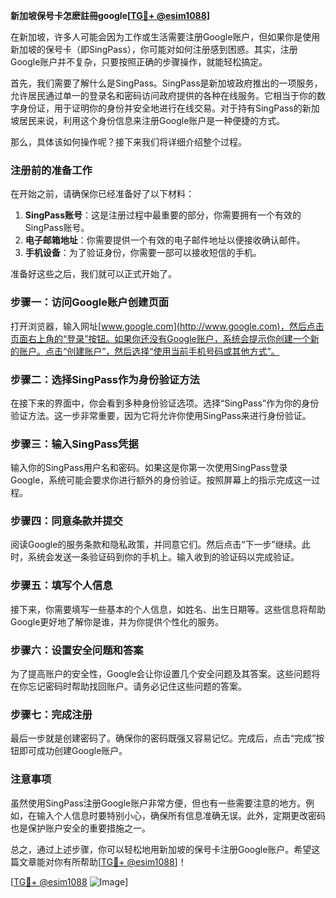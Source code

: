 **新加坡保号卡怎麽註冊google[[TG💪+ @esim1088](https://t.me/s/esim1088)]**

在新加坡，许多人可能会因为工作或生活需要注册Google账户，但如果你是使用新加坡的保号卡（即SingPass），你可能对如何注册感到困惑。其实，注册Google账户并不复杂，只要按照正确的步骤操作，就能轻松搞定。

首先，我们需要了解什么是SingPass。SingPass是新加坡政府推出的一项服务，允许居民通过单一的登录名和密码访问政府提供的各种在线服务。它相当于你的数字身份证，用于证明你的身份并安全地进行在线交易。对于持有SingPass的新加坡居民来说，利用这个身份信息来注册Google账户是一种便捷的方式。

那么，具体该如何操作呢？接下来我们将详细介绍整个过程。

### 注册前的准备工作

在开始之前，请确保你已经准备好了以下材料：
1. **SingPass账号**：这是注册过程中最重要的部分，你需要拥有一个有效的SingPass账号。
2. **电子邮箱地址**：你需要提供一个有效的电子邮件地址以便接收确认邮件。
3. **手机设备**：为了验证身份，你需要一部可以接收短信的手机。

准备好这些之后，我们就可以正式开始了。

### 步骤一：访问Google账户创建页面

打开浏览器，输入网址[www.google.com](http://www.google.com)，然后点击页面右上角的“登录”按钮。如果你还没有Google账户，系统会提示你创建一个新的账户。点击“创建账户”，然后选择“使用当前手机号码或其他方式”。

### 步骤二：选择SingPass作为身份验证方法

在接下来的界面中，你会看到多种身份验证选项。选择“SingPass”作为你的身份验证方法。这一步非常重要，因为它将允许你使用SingPass来进行身份验证。

### 步骤三：输入SingPass凭据

输入你的SingPass用户名和密码。如果这是你第一次使用SingPass登录Google，系统可能会要求你进行额外的身份验证。按照屏幕上的指示完成这一过程。

### 步骤四：同意条款并提交

阅读Google的服务条款和隐私政策，并同意它们。然后点击“下一步”继续。此时，系统会发送一条验证码到你的手机上。输入收到的验证码以完成验证。

### 步骤五：填写个人信息

接下来，你需要填写一些基本的个人信息，如姓名、出生日期等。这些信息将帮助Google更好地了解你是谁，并为你提供个性化的服务。

### 步骤六：设置安全问题和答案

为了提高账户的安全性，Google会让你设置几个安全问题及其答案。这些问题将在你忘记密码时帮助找回账户。请务必记住这些问题的答案。

### 步骤七：完成注册

最后一步就是创建密码了。确保你的密码既强又容易记忆。完成后，点击“完成”按钮即可成功创建Google账户。

### 注意事项

虽然使用SingPass注册Google账户非常方便，但也有一些需要注意的地方。例如，在输入个人信息时要特别小心，确保所有信息准确无误。此外，定期更改密码也是保护账户安全的重要措施之一。

总之，通过上述步骤，你可以轻松地用新加坡的保号卡注册Google账户。希望这篇文章能对你有所帮助[[TG💪+ @esim1088](https://t.me/s/esim1088)]！

[[TG💪+ @esim1088](https://t.me/s/esim1088) ![Image](https://i.postimg.cc/4NQfJmqS/Snipaste-2025-05-13-00-14-12.png)]